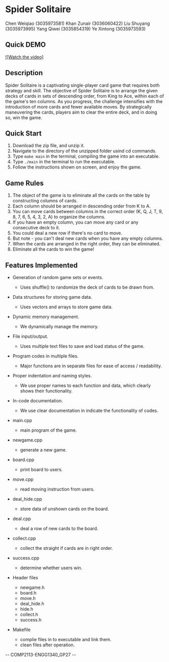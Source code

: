 
# Spider Solitaire 

Chen Weiqiao  (3035973581)
Khan Zunair   (3036060422)
Liu Shuyang   (3035973995)
Yang Qiwei    (3035854319)
Ye Xintong    (3035973593)

## Quick DEMO
[![Watch the video]](https://youtu.be/RsxnUybITv4)

## Description

Spider Solitaire is a captivating single-player card game that requires both strategy and skill. The objective of Spider Solitaire is to arrange the given decks of cards in sets of descending order, from King to Ace, within each of the game's ten columns. As you progress, the challenge intensifies with the introduction of more cards and fewer available moves. By strategically maneuvering the cards, players aim to clear the entire deck, and in doing so, win the game.

## Quick Start

1. Download the zip file, and unzip it.
2. Navigate to the directory of the unzipped folder usind cd commands.
3. Type `make main` in the terminal, compiling the game into an executable.
4. Type `./main` in the terminal to run the executable.
5. Follow the instructions shown on screen, and enjoy the game.

## Game Rules

1. The object of the game is to eliminate all the cards on the table by constructing columns of cards.
2. Each column should be arranged in descending order from K to A.
3. You can move cards between columns in the correct order (K, Q, J, T, 9, 8, 7, 6, 5, 4, 3, 2, A) to organize the columns.
4. If you have an empty column, you can move any card or any consecutive deck to it.
5. You could deal a new row if there's no card to move.
6. But note - you can't deal new cards when you have any empty columns.
7. When the cards are arranged in the right order, they can be eliminated.
8. Eliminate all the cards to win the game!
   
## Features Implemented

+ Generation of random game sets or events.
  + Uses shuffle() to randomize the deck of cards to be drawn from.
+ Data structures for storing game data.
  + Uses vectors and arrays to store game data.
+ Dynamic memory management.
  + We dynamically manage the memory.
+ File input/output.
  + Uses multiple text files to save and load status of the game.
+ Program codes in multiple files.
  + Major functions are in separate files for ease of access / readability.
+ Proper indentation and naming styles.
  + We use proper names to each function and data, which clearly shows their functionality.
+ In-code documentation.
  + We use clear documentation in indicate the functionality of codes.

+ main.cpp
  + main program of the game.
+ newgame.cpp
  + generate a new game.
+ board.cpp
  + print board to users.
+ move.cpp
  + read moving instruction from users.
+ deal_hide.cpp
  + store data of unshown cards on the board.
+ deal.cpp
  + deal a row of new cards to the board.
+ collect.cpp
  + collect the straight if cards are in right order.
+ success.cpp
  + determine whether users win.

+ Header files
  + newgame.h
  + board.h
  + move.h
  + deal_hide.h
  + hide.h
  + collect.h
  + success.h

+ Makefile
  + complie files in to executable and link them.
  + clean files after operation.


-- COMP2113-ENGG1340_GP27 --
